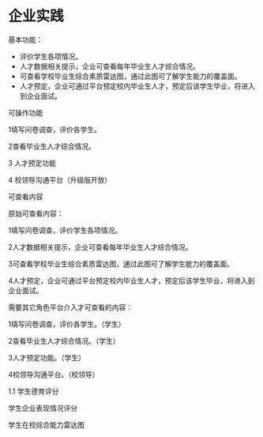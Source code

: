 # 企业实践

基本功能：
* 评价学生各项情况。
* 人才数据相关提示，企业可查看每年毕业生人才综合情况。
* 可查看学校毕业生综合素质雷达图，通过此图可了解学生能力的覆盖面。
* 人才预定，企业可通过平台预定校内毕业生人才，预定后该学生毕业，将进入到企业面试。

可操作功能

1填写问卷调查，评价各学生。

2查看毕业生人才综合情况。

3 人才预定功能

4 校领导沟通平台（升级版开放）

可查看内容

原始可查看内容：

1填写问卷调查，评价学生各项情况。

2人才数据相关提示，企业可查看每年毕业生人才综合情况。

3可查看学校毕业生综合素质雷达图，通过此图可了解学生能力的覆盖面。

4人才预定，企业可通过平台预定校内毕业生人才，预定后该学生毕业，将进入到企业面试。

需要其它角色平台介入才可查看的内容：

1填写问卷调查，评价各学生。（学生）

2查看毕业生人才综合情况。（学生）

3人才预定功能。（学生）

4校领导沟通平台。（校领导）

1.1 学生德育评分

学生企业表现情况评分

学生在校综合能力雷达图

